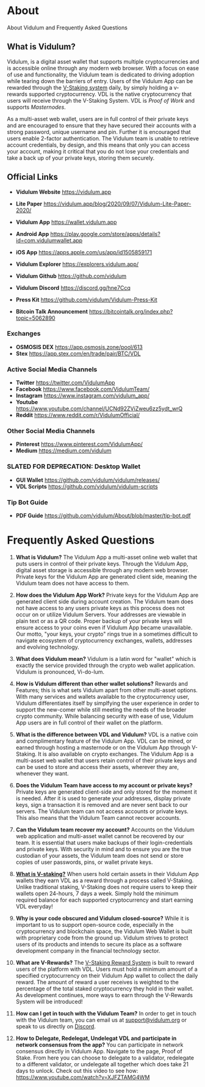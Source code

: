 # About
About Vidulum and Frequently Asked Questions

## What is Vidulum?
Vidulum, is a digital asset wallet that supports multiple cryptocurrencies and is accessible online through any modern web browser. With a focus on ease of use and functionality, the Vidulum team is dedicated to driving adoption while tearing down the barriers of entry. Users of the Vidulum App can be rewarded through the [V-Staking system](https://vidulum.app/blog/2020/07/15/What-Is-V-Staking-How-To-Earn-VDL/) daily, by simply holding a v-rewards supported cryptocurrency. VDL is the native cryptocurrency that users will receive through the V-Staking System. VDL is *Proof of Work* and supports *Masternodes*.

As a multi-asset web wallet, users are in full control of their private keys and are encouraged to ensure that they have secured their accounts with a strong password, unique username and pin. Further it is encouraged that users enable 2-factor authentication. The Vidulum team is unable to retrieve account credentials, by design, and this means that only you can access your account, making it critical that you do not lose your credentials and take a back up of your private keys, storing them securely.

## Official Links
* __Vidulum Website__ https://vidulum.app 
* __Lite Paper__ https://vidulum.app/blog/2020/09/07/Vidulum-Lite-Paper-2020/

* __Vidulum App__ https://wallet.vidulum.app
* __Android App__ https://play.google.com/store/apps/details?id=com.vidulumwallet.app
* __iOS App__ https://apps.apple.com/us/app/id1505859171

* __Vidulum Explorer__ https://explorers.vidulum.app/
* __Vidulum Github__ https://github.com/vidulum
* __Vidulum Discord__ https://discord.gg/hne7Ccq
* __Press Kit__ https://github.com/vidulum/Vidulum-Press-Kit
* __Bitcoin Talk Announcement__ https://bitcointalk.org/index.php?topic=5062890

### Exchanges
* __OSMOSIS DEX__ https://app.osmosis.zone/pool/613
* __Stex__ https://app.stex.com/en/trade/pair/BTC/VDL

### Active Social Media Channels
* __Twitter__ https://twitter.com/VidulumApp 
* __Facebook__ https://www.facebook.com/VidulumTeam/ 
* __Instagram__ https://www.instagram.com/vidulum_app/ 
* __Youtube__ https://www.youtube.com/channel/UCNd92ZViZweu6zz5ydt_wrQ
* __Reddit__ https://www.reddit.com/r/VidulumOfficial/ 

### Other Social Media Channels
* __Pinterest__ https://www.pinterest.com/VidulumApp/ 
* __Medium__ https://medium.com/vidulum 

### SLATED FOR DEPRECATION: Desktop Wallet
* __GUI Wallet__ https://github.com/vidulum/vidulum/releases/ 
* __VDL Scripts__ https://github.com/vidulum/vidulum-scripts

### Tip Bot Guide
* __PDF Guide__ https://github.com/vidulum/About/blob/master/tip-bot.pdf

# Frequently Asked Questions

1. __What is Vidulum?__ The Vidulum App a multi-asset online web wallet that puts users in control of their private keys. Through the Vidulum App, digital asset storage is accessible through any modern web browser. Private keys for the Vidulum App are generated client side, meaning the Vidulum team does not have access to them. 

2. __How does the Vidulum App Work?__ Private keys for the Vidulum App are generated client side during account creation. The Vidulum team does not have access to any users private keys as this process does not occur on or utilize Vidulum Servers. Your addresses are viewable in plain text or as a QR code. Proper backup of your private keys will ensure access to your coins even if Vidulum App became unavailable. Our motto, "your keys, your crypto" rings true in a sometimes difficult to navigate ecosystem of cryptocurrency exchanges, wallets, addresses and evolving technology.

3. __What does Vidulum mean?__ Vidulum is a latin word for "wallet" which is exactly the service provided through the crypto web wallet application. Vidulum is pronounced, Vi-do-lum.

4. __How is Vidulum different than other wallet solutions?__ Rewards and Features; this is what sets Vidulum apart from other multi-asset options. With many services and wallets available to the cryptocurrency user, Vidulum differentiates itself by simplfying the user experience in order to support the new-comer while still meeting the needs of the broader crypto community. While balancing security with ease of use, Vidulum App users are in full control of their wallet on the platform. 

5. __What is the difference between VDL and Vidulum?__ VDL is a native coin and complimentary feature of the Vidulum App. VDL can be mined, or earned through hosting a masternode or on the Vidulum App through V-Staking. It is also available on crypto exchanges. The Vidulum App is a multi-asset web wallet that users retain control of their private keys and can be used to store and access their assets, wherever they are, whenever they want.

6. __Does the Vidulum Team have access to my account or private keys?__ Private keys are generated client-side and only stored for the moment it is needed. After it is used to generate your addresses, display private keys, sign a transaction it is removed and are never sent back to our servers. The Vidulum team can not access accounts or private keys. This also means that the Vidulum Team cannot recover accounts.

7. __Can the Vidulum team recover my account?__ Accounts on the Vidulum web application and multi-asset wallet cannot be recovered by our team. It is essential that users make backups of their login-credentials and private keys. With security in mind and to ensure you are the true custodian of your assets, the Vidulum team does not send or store copies of user passwords, pins, or wallet private keys.

8. [__What is V-staking?__](https://vidulum.app/blog/2020/07/15/What-Is-V-Staking-How-To-Earn-VDL/) When users hold certain assets in their Vidulum App wallets they earn VDL as a reward through a process called V-Staking. Unlike traditional staking, V-Staking does not require users to keep their wallets open 24-hours, 7 days a week. Simply hold the minimum required balance for each supported cryptocurrency and start earning VDL everyday!

9. __Why is your code obscured and Vidulum closed-source?__ While it is important to us to support open-source code, especially in the cryptocurrency and blockchain space, the Vidulum Web Wallet is built with proprietary code from the ground up. Vidulum strives to protect users of its products and intends to secure its place as a software development company in the financial technology sector.

10. __What are V-Rewards?__ The [V-Staking Reward System](https://vidulum.app/blog/2020/07/15/What-Is-V-Staking-How-To-Earn-VDL/) is built to reward users of the platform with VDL. Users must hold a minimum amount of a specified cryptocurrency on their Vidulum App wallet to collect the daily reward. The amount of reward a user receives is weighted to the percentage of the total staked cryptocurrency they hold in their wallet. As development continues, more ways to earn through the V-Rewards System will be introduced!

11. __How can I get in touch with the Vidulum Team?__ In order to get in touch with the Vidulum team, you can email us at [support@vidulum.org](support@vidulum.org) or speak to us directly on [Discord](https://discord.gg/hne7Ccq).

12. __How to Delegate, Redelegat, Undelegat VDL and participate in network consensus from the app?__ You can participate in network consensus directly in Vidulum App. Navigate to the page, Proof of Stake. From here you can choose to delegate to a validator, redelegate to a different validator, or undelegate all together which does take 21 days to unlock. Check out this video to see how: https://www.youtube.com/watch?v=XJFZTAMG4WM
